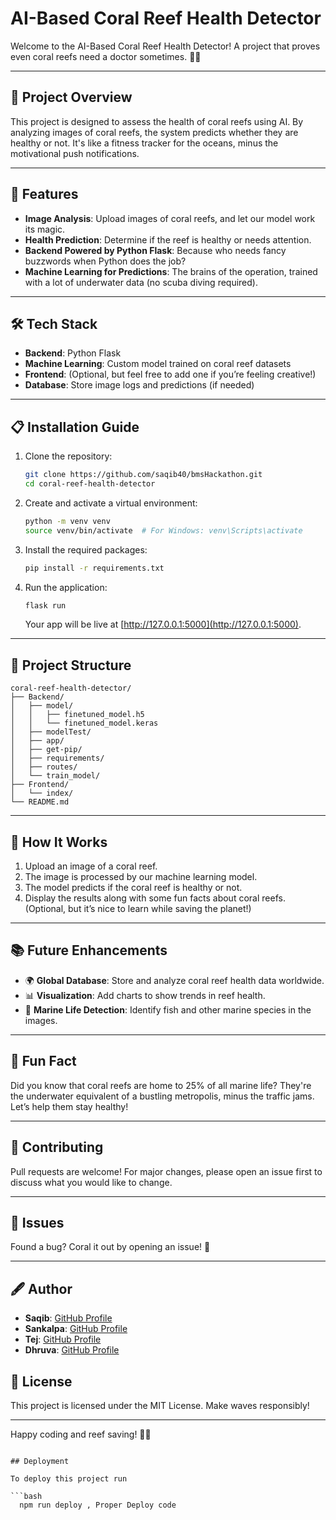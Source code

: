 
# AI-Based Coral Reef Health Detector

Welcome to the AI-Based Coral Reef Health Detector! A project that proves even coral reefs need a doctor sometimes. 🌊🤖

---

## 🌟 Project Overview
This project is designed to assess the health of coral reefs using AI. By analyzing images of coral reefs, the system predicts whether they are healthy or not. It's like a fitness tracker for the oceans, minus the motivational push notifications.

---

## 🚀 Features
- **Image Analysis**: Upload images of coral reefs, and let our model work its magic.
- **Health Prediction**: Determine if the reef is healthy or needs attention.
- **Backend Powered by Python Flask**: Because who needs fancy buzzwords when Python does the job?
- **Machine Learning for Predictions**: The brains of the operation, trained with a lot of underwater data (no scuba diving required).

---

## 🛠️ Tech Stack
- **Backend**: Python Flask
- **Machine Learning**: Custom model trained on coral reef datasets
- **Frontend**: (Optional, but feel free to add one if you’re feeling creative!)
- **Database**: Store image logs and predictions (if needed)

---

## 📋 Installation Guide

1. Clone the repository:
   ```bash
   git clone https://github.com/saqib40/bmsHackathon.git
   cd coral-reef-health-detector
   ```

2. Create and activate a virtual environment:
   ```bash
   python -m venv venv
   source venv/bin/activate  # For Windows: venv\Scripts\activate
   ```

3. Install the required packages:
   ```bash
   pip install -r requirements.txt
   ```

4. Run the application:
   ```bash
   flask run
   ```
   Your app will be live at [http://127.0.0.1:5000](http://127.0.0.1:5000).

---

## 📂 Project Structure
```
coral-reef-health-detector/
├── Backend/
│   ├── model/
│   │   ├── finetuned_model.h5
│   │   └── finetuned_model.keras
│   ├── modelTest/
│   ├── app/
│   ├── get-pip/
│   ├── requirements/
│   ├── routes/
│   └── train_model/
├── Frontend/
│   └── index/
└── README.md
```

---

## 🤔 How It Works
1. Upload an image of a coral reef.
2. The image is processed by our machine learning model.
3. The model predicts if the coral reef is healthy or not.
4. Display the results along with some fun facts about coral reefs. (Optional, but it’s nice to learn while saving the planet!)

---

## 📚 Future Enhancements
- 🌍 **Global Database**: Store and analyze coral reef health data worldwide.
- 📊 **Visualization**: Add charts to show trends in reef health.
- 🐠 **Marine Life Detection**: Identify fish and other marine species in the images.

---

## 🎉 Fun Fact
Did you know that coral reefs are home to 25% of all marine life? They're the underwater equivalent of a bustling metropolis, minus the traffic jams. Let’s help them stay healthy!

---

## 🤝 Contributing
Pull requests are welcome! For major changes, please open an issue first to discuss what you would like to change.

---

## 🐛 Issues
Found a bug? Coral it out by opening an issue! 🐠

---

## 🖋️ Author
- **Saqib**: [GitHub Profile](https://github.com/saqib40)
- **Sankalpa**: [GitHub Profile](https://github.com/sam-kash)
- **Tej**: [GitHub Profile](https://github.com/TejBhat)
- **Dhruva**: [GitHub Profile](https://github.com/DruvaS-6)

## 📜 License
This project is licensed under the MIT License. Make waves responsibly!

---

Happy coding and reef saving! 🌊🐡
```

## Deployment

To deploy this project run

```bash
  npm run deploy , Proper Deploy code
```

